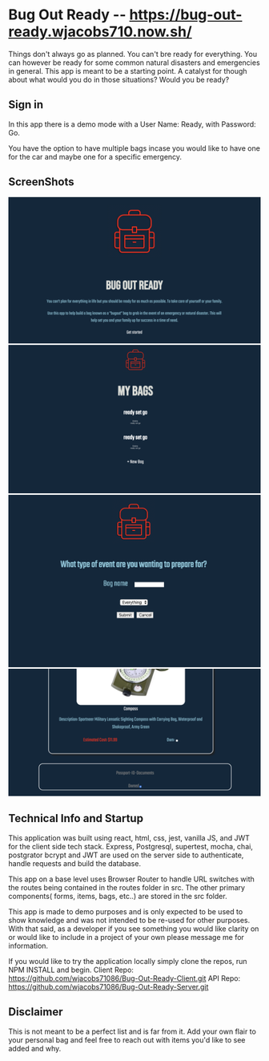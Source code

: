 # Bug Out Ready -- https://bug-out-ready.wjacobs710.now.sh/

Things don't always go as planned. You can't bre ready for everything. You can however be ready for some common natural disasters and emergencies in general. This app is meant to be a starting point. A catalyst for though about what would you do in those situations? Would you be ready?

## Sign in

In this app there is a demo mode with a User Name: Ready, with Password: Go.

You have the option to have multiple bags incase you would like to have one for the car and maybe one for a specific emergency. 


## ScreenShots
![SplashPage](./SplashPage_img.png)
![Bags-list](./bags-list_img.png)
![Situations-route](situations-route_img.png)
![item-list](./item-list_img.png)

## Technical Info and Startup
This application was built using react,  html, css, jest, vanilla JS, and JWT for the client side tech stack. Express, Postgresql, supertest, mocha, chai, postgrator bcrypt and JWT are used on the  server side to authenticate, handle requests and build the database. 

This app on a base level uses Browser Router to handle URL switches with the routes being contained in the routes folder in src. The other primary components( forms, items, bags, etc..) are stored in the src folder. 

This app is made to demo purposes and is only expected to be used to show knowledge and was not intended to be re-used for other purposes. With that said, as a developer if you see something you would like clarity on or would like to include in a project of your own please message me for information. 

If you would like to try the application locally simply clone the repos, run NPM INSTALL and begin.
Client Repo: https://github.com/wjacobs71086/Bug-Out-Ready-Client.git
API Repo: https://github.com/wjacobs71086/Bug-Out-Ready-Server.git

## Disclaimer

This is not meant to be a perfect list and is far from it. Add your own flair to your personal bag and feel free to reach out with items you'd like to see added and why. 